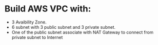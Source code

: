 # Build AWS VPC with:
* 3 Avaibility Zone.
* 6 subnet with 3 public subnet and 3 private subnet.
* One of the public subnet associate with NAT Gateway to connect from private subnet to Internet
